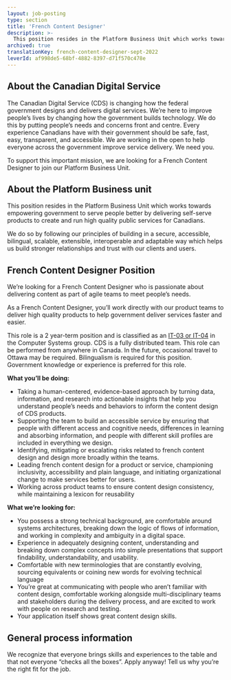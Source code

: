 ```yaml
---
layout: job-posting
type: section
title: 'French Content Designer'
description: >-
  This position resides in the Platform Business Unit which works towards empowering government to serve people better by delivering self-serve products to create and run high quality public services for Canadians.
archived: true
translationKey: french-content-designer-sept-2022
leverId: af998de5-68bf-4882-8397-d71f570c478e
---
```


## About the Canadian Digital Service
The Canadian Digital Service (CDS) is changing how the federal government designs and delivers digital services. We’re here to improve people’s lives by changing how the government builds technology. We do this by putting people’s needs and concerns front and centre. Every experience Canadians have with their government should be safe, fast, easy, transparent, and accessible. We are working in the open to help everyone across the government improve service delivery. We need you.

To support this important mission, we are looking for a French Content Designer to join our Platform Business Unit. 

## About the Platform Business unit
This position resides in the Platform Business Unit which works towards empowering government to serve people better by delivering self-serve products to create and run high quality public services for Canadians.

We do so by following our principles of building in a secure, accessible, bilingual, scalable, extensible, interoperable and adaptable way which helps us build stronger relationships and trust with our clients and users.

## French Content Designer Position 
We’re looking for a French Content Designer who is passionate about delivering content as part of agile teams to meet people’s needs.

As a French Content Designer, you’ll work directly with our product teams to deliver high quality products to help government deliver services faster and easier. 

This role is a 2 year-term position and is classified as an [IT-03 or IT-04](https://www.tbs-sct.gc.ca/agreements-conventions/view-visualiser-eng.aspx?id=1#tocxx327633) in the Computer Systems group. CDS is a fully distributed team. This role can be performed from anywhere in Canada. In the future, occasional travel to Ottawa may be required. Bilingualism is required for this position. Government knowledge or experience is preferred for this role.

**What you’ll be doing:**

- Taking a human-centered, evidence-based approach by turning data, information, and research into actionable insights that help you understand people’s needs and behaviors to inform the content design of CDS products.
- Supporting the team to build an accessible service by ensuring that people with different access and cognitive needs, differences in learning and absorbing information, and people with different skill profiles are included in everything we design.
- Identifying, mitigating or escalating risks related to french content design and design more broadly within the teams.
- Leading french content design for a product or service, championing inclusivity, accessibility and plain language, and initiating organizational change to make services better for users.
- Working across product teams to ensure content design consistency, while maintaining a lexicon for reusability

**What we’re looking for:**

- You possess a strong technical background, are comfortable around systems architectures, breaking down the logic of flows of information, and working in complexity and ambiguity in a digital space. 
- Experience in adequately designing content, understanding and breaking down complex concepts into simple presentations that support findability, understandability, and usability.
- Comfortable with new terminologies that are constantly evolving, sourcing equivalents or coining new words for evolving technical language
- You’re great at communicating with people who aren’t familiar with content design, comfortable working alongside multi-disciplinary teams and stakeholders during the delivery process, and are excited to work with people on research and testing.
- Your application itself shows great content design skills.

## General process information
We recognize that everyone brings skills and experiences to the table and that not everyone “checks all the boxes”. Apply anyway! Tell us why you’re the right fit for the job.

